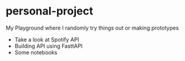 # personal-project
My Playground where I randomly try things out or making prototypes

- Take a look at Spotify API
- Building API using FasttAPI
- Some notebooks
